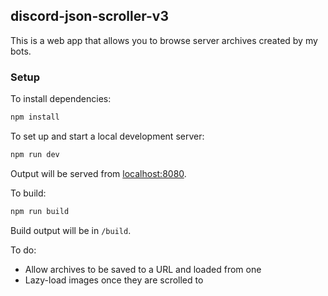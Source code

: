 ## discord-json-scroller-v3

This is a web app that allows you to browse server archives created by my bots.

### Setup
To install dependencies:
```bash
npm install
```
To set up and start a local development server:
```bash
npm run dev
```
Output will be served from [localhost:8080](http://localhost:8080).

To build:
```bash
npm run build
```
Build output will be in `/build`.

To do:
- Allow archives to be saved to a URL and loaded from one
- Lazy-load images once they are scrolled to